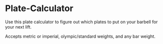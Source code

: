 # Plate-Calculator

Use this plate calculator to figure out which plates to put on your barbell for your next lift.

Accepts metric or imperial, olympic/standard weights, and any bar weight.
